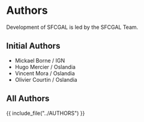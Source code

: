 # Authors

Development of SFCGAL is led by the SFCGAL Team.

## Initial Authors

- Mickael Borne / IGN
- Hugo Mercier / Oslandia
- Vincent Mora / Oslandia
- Olivier Courtin / Oslandia

## All Authors

{{ include_file("../AUTHORS") }}
